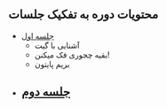 ## محتویات دوره به تفکیک جلسات

- [جلسه اول](S01)
    - آشنایی با گیت
    - بقیه چجوری فک میکنن!
    - بریم پایتون
- [جلسه دوم](S02)
    - 
